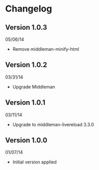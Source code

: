 # Changelog

## Version 1.0.3
05/06/14

- Remove middleman-minify-html

## Version 1.0.2
03/31/14

- Upgrade Middleman

## Version 1.0.1
03/11/14

- Upgrade to middleman-livereload 3.3.0

## Version 1.0.0
01/07/14

- Initial version applied

